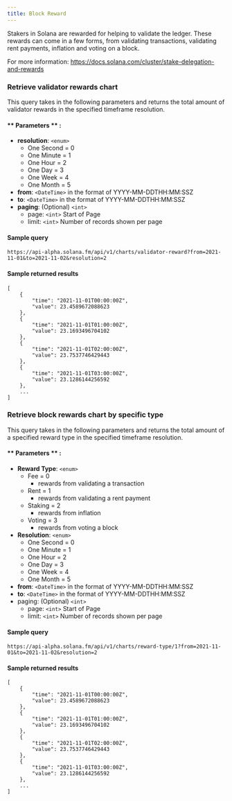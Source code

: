 ```yaml
---
title: Block Reward
---
```

Stakers in Solana are rewarded for helping to validate the ledger. These rewards can come in a few forms, from validating transactions, validating rent payments, inflation and voting on a block.

For more information: https://docs.solana.com/cluster/stake-delegation-and-rewards

### Retrieve validator rewards chart

This query takes in the following parameters and returns the total amount of validator rewards in the specified timeframe resolution.

#### ** Parameters ** :

- **resolution**: `<enum>`
  - One Second = 0
  - One Minute = 1
  - One Hour = 2
  - One Day = 3
  - One Week = 4
  - One Month = 5
- **from**: `<DateTime>` in the format of YYYY-MM-DDTHH:MM:SSZ
- **to**: `<DateTime>` in the format of YYYY-MM-DDTHH:MM:SSZ
- **paging**: (Optional) `<int>`
  - page: `<int>` Start of Page
  - limit: `<int>` Number of records shown per page

#### Sample query
```
https://api-alpha.solana.fm/api/v1/charts/validator-reward?from=2021-11-01&to=2021-11-02&resolution=2
```
#### Sample returned results
```
[
    {
        "time": "2021-11-01T00:00:00Z",
        "value": 23.4589672088623
    },
    {
        "time": "2021-11-01T01:00:00Z",
        "value": 23.1693496704102
    },
    {
        "time": "2021-11-01T02:00:00Z",
        "value": 23.7537746429443
    },
    {
        "time": "2021-11-01T03:00:00Z",
        "value": 23.1286144256592
    },
    ...
]
```

### Retrieve block rewards chart by specific type

This query takes in the following parameters and returns the total amount of a specified reward type in the specified timeframe resolution.

#### ** Parameters ** :

- **Reward Type**: `<enum>`
  - Fee = 0
    - rewards from validating a transaction
  - Rent = 1
    - rewards from validating a rent payment
  - Staking = 2
    - rewards from inflation
  - Voting = 3
    - rewards from voting a block
- **Resolution**: `<enum>`
  - One Second = 0
  - One Minute = 1
  - One Hour = 2
  - One Day = 3
  - One Week = 4
  - One Month = 5
- **from**: `<DateTime>` in the format of YYYY-MM-DDTHH:MM:SSZ
- **to**: `<DateTime>` in the format of YYYY-MM-DDTHH:MM:SSZ
- paging: (Optional) `<int>`
  - page: `<int>` Start of Page
  - limit: `<int>` Number of records shown per page

#### Sample query
```
https://api-alpha.solana.fm/api/v1/charts/reward-type/1?from=2021-11-01&to=2021-11-02&resolution=2
```
#### Sample returned results
```
[
    {
        "time": "2021-11-01T00:00:00Z",
        "value": 23.4589672088623
    },
    {
        "time": "2021-11-01T01:00:00Z",
        "value": 23.1693496704102
    },
    {
        "time": "2021-11-01T02:00:00Z",
        "value": 23.7537746429443
    },
    {
        "time": "2021-11-01T03:00:00Z",
        "value": 23.1286144256592
    },
    ...
]
```


